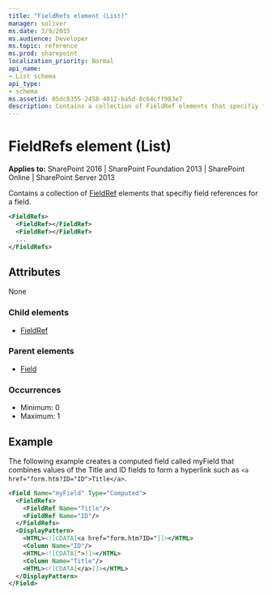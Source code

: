 ```yaml
---
title: "FieldRefs element (List)"
manager: soliver
ms.date: 3/9/2015
ms.audience: Developer
ms.topic: reference
ms.prod: sharepoint
localization_priority: Normal
api_name:
- List schema
api_type:
- schema
ms.assetid: 05dc8355-2458-4012-ba5d-8c64cff983e7
description: Contains a collection of FieldRef elements that specifiy field references for a field. 
---
```


# FieldRefs element (List)

**Applies to:** SharePoint 2016 | SharePoint Foundation 2013 | SharePoint Online | SharePoint Server 2013
  
Contains a collection of [FieldRef](fieldref-element-query.md) elements that specifiy field references for a field. 
  
```XML
<FieldRefs>
  <FieldRef></FieldRef>
  <FieldRef></FieldRef>
  ...
</FieldRefs>
```

## Attributes

None
   
### Child elements

- [FieldRef](fieldref-element-query.md)
   
### Parent elements

- [Field](field-element-list.md)
   
### Occurrences

- Minimum: 0 
- Maximum: 1 
   
## Example

The following example creates a computed field called myField that combines values of the Title and ID fields to form a hyperlink such as `<a href="form.htm?ID="ID">Title</a>`.
  
```XML
<Field Name="myField" Type="Computed">
  <FieldRefs>
    <FieldRef Name="Title"/>
    <FieldRef Name="ID"/>
  </FieldRefs>
  <DisplayPattern>
    <HTML><![CDATA[<a href="form.htm?ID="]]></HTML>
    <Column Name="ID"/>
    <HTML><![CDATA[">]]></HTML>
    <Column Name="Title"/>
    <HTML><![CDATA[</a>]]></HTML>
  </DisplayPattern>
</Field>
```

<br/>


